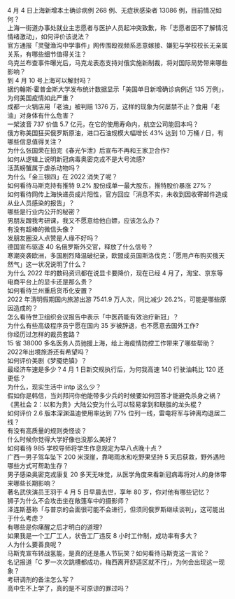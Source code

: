 4 月 4 日上海新增本土确诊病例 268 例、无症状感染者 13086 例，目前情况如何？  
上海一街道办事处就业主志愿者与医护人员起冲突致歉，称「志愿者因不了解情况情绪激动」，如何评价该说法？  
官方通报「灵璧渔沟中学事件」网传围殴视频系恶意嫁接、嫌犯与学校校长无亲属关系，有哪些细节值得关注？  
乌克兰布查事件曝光后，马克龙表态支持对俄实施新制裁，将对国际局势带来哪些影响？  
到 4 月 10 号上海可以解封吗？  
据约翰斯·霍普金斯大学发布统计数据显示「美国单日新增确诊病例近 135 万例」，为何美国疫情如此严重？  
成都一火锅店用「老油」被判赔 1376 万，这样的现象为何屡禁不止？食用「老油」对身体有什么危害？  
一架波音 737 价值 5.7 亿元，在它的使用寿命内，航空公司能回本吗？  
俄方称美国狂买俄罗斯原油，进口石油规模大幅增长 43% 达到 10 万桶 / 日，有哪些信息值得关注？  
为什么张国荣在拍完《春光乍泄》后宣布不再和王家卫合作?  
如何从逻辑上说明新冠病毒奥密克戎不是大号流感?  
活蒸螃蟹属于虐杀动物吗？  
为什么「金三银四」在 2022 消失了呢？  
如何看待马斯克持有推特 9.2% 股份成单一最大股东，推特股价暴涨 27%？  
如何看待网传上海快递员成片阳性，官方回应「消息不实，未收到因收寄邮件造成从业人员感染的报告」？  
哪些是行业内公开的秘密？  
男朋友蹭我考研课，我又不愿意给他白嫖，应该怎么办？  
有没有超棒的微信头像？  
发朋友圈没人点赞是人缘不好吗？  
德国宣布驱逐 40 名俄罗斯外交官，释放了什么信号？  
寒潮突袭欧洲，多国剧烈降温破纪录，欧盟成员国斯洛伐克：「愿用卢布购买俄天然气」这一状况说明了什么？  
为什么 2022 年的数码资讯都在说显卡要降价，现在已经 4 月了，淘宝、京东等电商平台上的显卡还是那么贵？  
如何看待兰州重启货币化安置？  
2022 年清明假期国内旅游出游 7541.9 万人次，同比减少 26.2%，可能是哪些原因造成的？  
怎么看待世卫组织会议报告中表示「中医药能有效治疗新冠」？  
为什么有些高级程序员宁愿在国内 35 岁被辞退，也不愿意去国外工作?  
你经历过怎样的裁员套路？  
15 省 38000 多名医务人员驰援上海，给上海疫情防控工作带来了哪些帮助？  
2022年出境旅游还有希望吗？  
如何评价美剧《梦魇绝镇》？  
最经济车速是多少？4 月 1 日新交规执行后，为何我高速 140 行驶油耗比 120 还更低？  
为什么，现实生活中 intp 这么少？  
假如你是韩信，当刘邦问你他能带多少兵的时候要如何回答才能避免杀身之祸？  
《黑社会 2：以和为贵》大陆公安为什么可以轻易拿到和联胜的龙头棍？  
如何评价 2.6 版本深渊温迪使用率达到 77% 位列一线，雷电将军与钟离均退居二线？  
有没有高质量的规则类怪谈？  
什么时候你觉得大学好像也没那么美好？  
如何看待 985 学校导师将学生作息规定为早八点晚十点？  
广西一男子驾车坠下 200 米深崖，靠喝雨水和吃野果坚持 5 天后获救，野外遇险哪些方式可帮助生存？  
男子感染奥密克戎康复 20 多天无味觉，从医学角度来看新冠病毒将对人的身体带来哪些长期影响？  
著名武侠演员王羽于 4 月 5 日早晨去世，享年 80 岁，你对他有哪些记忆？  
狮子为什么不会攻击坐在敞篷车中的摄影师？  
泽连斯基称「与普京的会面很可能不会进行，但须同俄罗斯继续谈判」，这可能出于什么考虑？  
有哪些是你痛醒之后才明白的道理?  
如果我是一个工厂工人，状告工厂违反 8 小时工作制，成功率有多大？  
人为什么要善良呢？  
马斯克宣布转战氢能，是真的还是愚人节玩笑？如何看待马斯克这一言论？  
名记报道「C 罗一次次跳槽都成功，梅西离开舒适区就不行」，为何会出现这一现象？  
考研调剂的备注怎么写？  
高中生不上学了，真的是不可原谅的罪过吗？  
